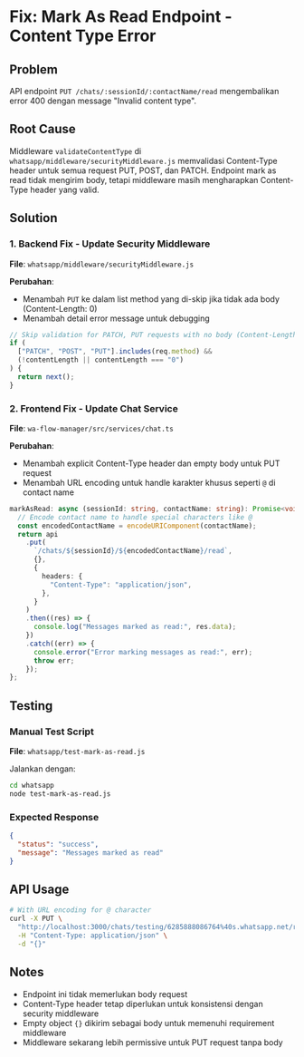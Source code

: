 # Fix: Mark As Read Endpoint - Content Type Error

## Problem

API endpoint `PUT /chats/:sessionId/:contactName/read` mengembalikan error 400 dengan message "Invalid content type".

## Root Cause

Middleware `validateContentType` di `whatsapp/middleware/securityMiddleware.js` memvalidasi Content-Type header untuk semua request PUT, POST, dan PATCH. Endpoint mark as read tidak mengirim body, tetapi middleware masih mengharapkan Content-Type header yang valid.

## Solution

### 1. Backend Fix - Update Security Middleware

**File**: `whatsapp/middleware/securityMiddleware.js`

**Perubahan**:

- Menambah `PUT` ke dalam list method yang di-skip jika tidak ada body (Content-Length: 0)
- Menambah detail error message untuk debugging

```javascript
// Skip validation for PATCH, PUT requests with no body (Content-Length: 0 or undefined)
if (
  ["PATCH", "POST", "PUT"].includes(req.method) &&
  (!contentLength || contentLength === "0")
) {
  return next();
}
```

### 2. Frontend Fix - Update Chat Service

**File**: `wa-flow-manager/src/services/chat.ts`

**Perubahan**:

- Menambah explicit Content-Type header dan empty body untuk PUT request
- Menambah URL encoding untuk handle karakter khusus seperti `@` di contact name

```typescript
markAsRead: async (sessionId: string, contactName: string): Promise<void> => {
  // Encode contact name to handle special characters like @
  const encodedContactName = encodeURIComponent(contactName);
  return api
    .put(
      `/chats/${sessionId}/${encodedContactName}/read`,
      {},
      {
        headers: {
          "Content-Type": "application/json",
        },
      }
    )
    .then((res) => {
      console.log("Messages marked as read:", res.data);
    })
    .catch((err) => {
      console.error("Error marking messages as read:", err);
      throw err;
    });
};
```

## Testing

### Manual Test Script

**File**: `whatsapp/test-mark-as-read.js`

Jalankan dengan:

```bash
cd whatsapp
node test-mark-as-read.js
```

### Expected Response

```json
{
  "status": "success",
  "message": "Messages marked as read"
}
```

## API Usage

```bash
# With URL encoding for @ character
curl -X PUT \
  "http://localhost:3000/chats/testing/6285888086764%40s.whatsapp.net/read" \
  -H "Content-Type: application/json" \
  -d "{}"
```

## Notes

- Endpoint ini tidak memerlukan body request
- Content-Type header tetap diperlukan untuk konsistensi dengan security middleware
- Empty object `{}` dikirim sebagai body untuk memenuhi requirement middleware
- Middleware sekarang lebih permissive untuk PUT request tanpa body
